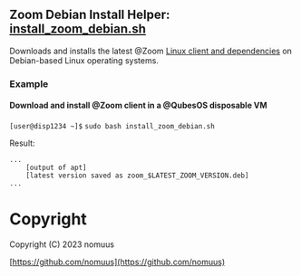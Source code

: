 ## Zoom Debian Install Helper: [install_zoom_debian.sh](https://gist.github.com/nomuus/777152e79f4a8bc176fcded05bd10d26#file-install_zoom_debian-sh)
Downloads and installs the latest @Zoom [Linux client and dependencies](https://support.zoom.us/hc/en-us/articles/204206269-Installing-or-updating-Zoom-on-Linux) on Debian-based Linux operating systems.

### Example

#### Download and install @Zoom client in a @QubesOS disposable VM

`[user@disp1234 ~]$` ```sudo bash install_zoom_debian.sh```

Result:
```
...
    [output of apt]
    [latest version saved as zoom_$LATEST_ZOOM_VERSION.deb]
...

```

# Copyright
Copyright (C) 2023 nomuus

[https://github.com/nomuus](https://github.com/nomuus)
